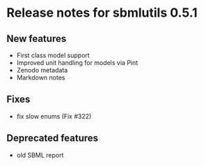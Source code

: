 # Release notes for sbmlutils 0.5.1

## New features
- First class model support
- Improved unit handling for models via Pint
- Zenodo metadata
- Markdown notes

## Fixes
- fix slow enums (Fix #322)

## Deprecated features
- old SBML report
